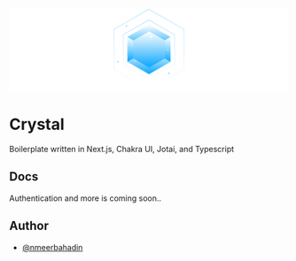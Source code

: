![crystal logo](/public/readme-bg.png 'Crystal')

# Crystal

Boilerplate written in Next.js, Chakra UI, Jotai, and Typescript

## Docs

Authentication and more is coming soon..

## Author

- [@nmeerbahadin](https://github.com/meerbahadin)
